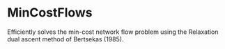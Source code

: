 # MinCostFlows

Efficiently solves the min-cost network flow problem using the Relaxation dual ascent method of Bertsekas (1985).
